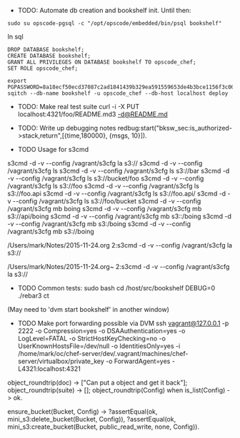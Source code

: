 
* TODO: Automate db creation and bookshelf init.
Until then:

`sudo su opscode-pgsql -c "/opt/opscode/embedded/bin/psql bookshelf"`

In sql
```
DROP DATABASE bookshelf;
CREATE DATABASE bookshelf;
GRANT ALL PRIVILEGES ON DATABASE bookshelf TO opscode_chef;
SET ROLE opscode_chef;
```


```
export PGPASSWORD=8a18ecf50ecd37087c2ad1841439b329ea591559653de4b3bce1156f3c00
sqitch --db-name bookshelf -u opscode_chef --db-host localhost deploy
```


* TODO: Make real test suite
curl -i -X PUT  localhost:4321/foo/README.md3  -d@README.md


* TODO: Write up debugging notes
redbug:start("bksw_sec:is_authorized->stack,return",[{time,180000}, {msgs, 10}]).




* TODO Usage for s3cmd 

s3cmd -d -v --config /vagrant/s3cfg la s3://
s3cmd -d -v --config /vagrant/s3cfg ls
s3cmd -d -v --config /vagrant/s3cfg ls s3://bar
s3cmd -d -v --config /vagrant/s3cfg ls s3://bucket/foo
s3cmd -d -v --config /vagrant/s3cfg ls s3://foo
s3cmd -d -v --config /vagrant/s3cfg ls s3://foo.api
s3cmd -d -v --config /vagrant/s3cfg ls s3://foo.api/
s3cmd -d -v --config /vagrant/s3cfg ls s3://foo/bucket
s3cmd -d -v --config /vagrant/s3cfg mb boing
s3cmd -d -v --config /vagrant/s3cfg mb s3://api/boing
s3cmd -d -v --config /vagrant/s3cfg mb s3::/boing
s3cmd -d -v --config /vagrant/s3cfg mb s3:/boing
s3cmd -d -v --config /vagrant/s3cfg mb s3://boing

/Users/mark/Notes/2015-11-24.org
2:s3cmd -d -v --config /vagrant/s3cfg la s3://

/Users/mark/Notes/2015-11-24.org~
2:s3cmd -d -v --config /vagrant/s3cfg la s3://

* TODO Common tests:
sudo bash
cd /host/src/bookshelf
DEBUG=0 ./rebar3 ct

(May need to 'dvm start bookshelf' in another window)


* TODO Make port forwarding possible via DVM
 ssh vagrant@127.0.0.1 -p 2222 -o Compression=yes -o DSAAuthentication=yes -o LogLevel=FATAL -o StrictHostKeyChecking=no -o UserKnownHostsFile=/dev/null -o IdentitiesOnly=yes -i /home/mark/oc/chef-server/dev/.vagrant/machines/chef-server/virtualbox/private_key -o ForwardAgent=yes -L4321:localhost:4321



object_roundtrip(doc) ->
    ["Can put a object and get it back"];
object_roundtrip(suite) ->
    [];
object_roundtrip(Config) when is_list(Config) ->
    ok.



ensure_bucket(Bucket, Config) ->
    ?assertEqual(ok, mini_s3:delete_bucket(Bucket, Config)),
    ?assertEqual(ok, mini_s3:create_bucket(Bucket, public_read_write, none, Config)).
